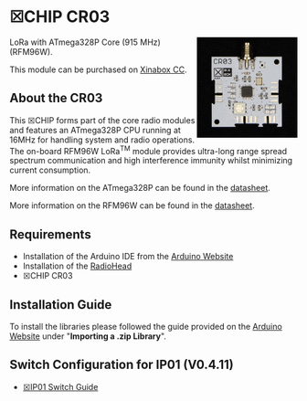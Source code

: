 # ☒CHIP CR03
<img src="extras/CR03 V1.0.0.JPG" width="35%" height="auto" align="right">
LoRa with ATmega328P Core (915 MHz) (RFM96W).

This module can be purchased on [Xinabox CC](https://xinabox.cc/products/CR03/).

## About the CR03
This ☒CHIP forms part of the core radio modules and features an ATmega328P CPU running at 16MHz for handling system and radio operations. The on-board RFM96W LoRa<sup>TM</sup> module provides ultra-long range spread spectrum communication and high interference immunity whilst minimizing current consumption.

More information on the ATmega328P can be found in the [datasheet](http://www.atmel.com/images/Atmel-8271-8-bit-AVR-Microcontroller-ATmega48A-48PA-88A-88PA-168A-168PA-328-328P_datasheet_Complete.pdf).

More information on the RFM96W can be found in the [datasheet](http://www.hoperf.com/upload/rf/RFM95_96_97_98W.pdf).

## Requirements
- Installation of the Arduino IDE from the [Arduino Website](https://www.arduino.cc/en/main/software)
- Installation of the [RadioHead](https://github.com/xinabox/RadioHead)
- ☒CHIP CR03

## Installation Guide
To install the libraries please followed the guide provided on the [Arduino Website](https://www.arduino.cc/en/Guide/Libraries) under "**Importing a .zip Library**".

## Switch Configuration for IP01 (V0.4.11)
- [☒IP01 Switch Guide](https://github.com/xinabox/xIP01/blob/master/notes/CRXX.md)
